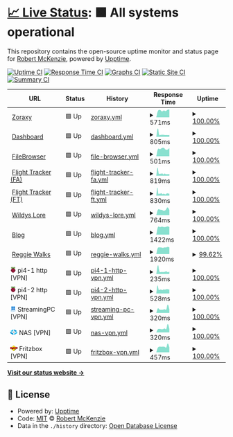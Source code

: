 # [📈 Live Status](https://m1xzg.github.io/uptime): <!--live status--> **🟩 All systems operational**

This repository contains the open-source uptime monitor and status page for [Robert McKenzie](https://www.uk-experience.com), powered by [Upptime](https://github.com/upptime/upptime).

[![Uptime CI](https://github.com/m1xzg/uptime/workflows/Uptime%20CI/badge.svg)](https://github.com/m1xzg/uptime/actions?query=workflow%3A%22Uptime+CI%22)
[![Response Time CI](https://github.com/m1xzg/uptime/workflows/Response%20Time%20CI/badge.svg)](https://github.com/m1xzg/uptime/actions?query=workflow%3A%22Response+Time+CI%22)
[![Graphs CI](https://github.com/m1xzg/uptime/workflows/Graphs%20CI/badge.svg)](https://github.com/m1xzg/uptime/actions?query=workflow%3A%22Graphs+CI%22)
[![Static Site CI](https://github.com/m1xzg/uptime/workflows/Static%20Site%20CI/badge.svg)](https://github.com/m1xzg/uptime/actions?query=workflow%3A%22Static+Site+CI%22)
[![Summary CI](https://github.com/m1xzg/uptime/workflows/Summary%20CI/badge.svg)](https://github.com/m1xzg/uptime/actions?query=workflow%3A%22Summary+CI%22)

<!--start: status pages-->
<!-- This summary is generated by Upptime (https://github.com/upptime/upptime) -->
<!-- Do not edit this manually, your changes will be overwritten -->
<!-- prettier-ignore -->
| URL | Status | History | Response Time | Uptime |
| --- | ------ | ------- | ------------- | ------ |
| <img alt="" src="https://github.com/tobychui/zoraxy/blob/main/src/web/favicon.png" height="13"> [Zoraxy](http://bigbastard.letmeshoot.it:8000) | 🟩 Up | [zoraxy.yml](https://github.com/M1XZG/uptime/commits/HEAD/history/zoraxy.yml) | <details><summary><img alt="Response time graph" src="./graphs/zoraxy/response-time-week.png" height="20"> 571ms</summary><br><a href="https://uptime.rpmdp.com/history/zoraxy"><img alt="Response time 650" src="https://img.shields.io/endpoint?url=https%3A%2F%2Fraw.githubusercontent.com%2FM1XZG%2Fuptime%2FHEAD%2Fapi%2Fzoraxy%2Fresponse-time.json"></a><br><a href="https://uptime.rpmdp.com/history/zoraxy"><img alt="24-hour response time 684" src="https://img.shields.io/endpoint?url=https%3A%2F%2Fraw.githubusercontent.com%2FM1XZG%2Fuptime%2FHEAD%2Fapi%2Fzoraxy%2Fresponse-time-day.json"></a><br><a href="https://uptime.rpmdp.com/history/zoraxy"><img alt="7-day response time 571" src="https://img.shields.io/endpoint?url=https%3A%2F%2Fraw.githubusercontent.com%2FM1XZG%2Fuptime%2FHEAD%2Fapi%2Fzoraxy%2Fresponse-time-week.json"></a><br><a href="https://uptime.rpmdp.com/history/zoraxy"><img alt="30-day response time 538" src="https://img.shields.io/endpoint?url=https%3A%2F%2Fraw.githubusercontent.com%2FM1XZG%2Fuptime%2FHEAD%2Fapi%2Fzoraxy%2Fresponse-time-month.json"></a><br><a href="https://uptime.rpmdp.com/history/zoraxy"><img alt="1-year response time 650" src="https://img.shields.io/endpoint?url=https%3A%2F%2Fraw.githubusercontent.com%2FM1XZG%2Fuptime%2FHEAD%2Fapi%2Fzoraxy%2Fresponse-time-year.json"></a></details> | <details><summary><a href="https://uptime.rpmdp.com/history/zoraxy">100.00%</a></summary><a href="https://uptime.rpmdp.com/history/zoraxy"><img alt="All-time uptime 99.99%" src="https://img.shields.io/endpoint?url=https%3A%2F%2Fraw.githubusercontent.com%2FM1XZG%2Fuptime%2FHEAD%2Fapi%2Fzoraxy%2Fuptime.json"></a><br><a href="https://uptime.rpmdp.com/history/zoraxy"><img alt="24-hour uptime 100.00%" src="https://img.shields.io/endpoint?url=https%3A%2F%2Fraw.githubusercontent.com%2FM1XZG%2Fuptime%2FHEAD%2Fapi%2Fzoraxy%2Fuptime-day.json"></a><br><a href="https://uptime.rpmdp.com/history/zoraxy"><img alt="7-day uptime 100.00%" src="https://img.shields.io/endpoint?url=https%3A%2F%2Fraw.githubusercontent.com%2FM1XZG%2Fuptime%2FHEAD%2Fapi%2Fzoraxy%2Fuptime-week.json"></a><br><a href="https://uptime.rpmdp.com/history/zoraxy"><img alt="30-day uptime 100.00%" src="https://img.shields.io/endpoint?url=https%3A%2F%2Fraw.githubusercontent.com%2FM1XZG%2Fuptime%2FHEAD%2Fapi%2Fzoraxy%2Fuptime-month.json"></a><br><a href="https://uptime.rpmdp.com/history/zoraxy"><img alt="1-year uptime 99.99%" src="https://img.shields.io/endpoint?url=https%3A%2F%2Fraw.githubusercontent.com%2FM1XZG%2Fuptime%2FHEAD%2Fapi%2Fzoraxy%2Fuptime-year.json"></a></details>
| <img alt="" src="http://dash.rpmdp.com/freeboard/dashicon.png" height="13"> [Dashboard](http://dash.rpmdp.com/freeboard/) | 🟩 Up | [dashboard.yml](https://github.com/M1XZG/uptime/commits/HEAD/history/dashboard.yml) | <details><summary><img alt="Response time graph" src="./graphs/dashboard/response-time-week.png" height="20"> 805ms</summary><br><a href="https://uptime.rpmdp.com/history/dashboard"><img alt="Response time 664" src="https://img.shields.io/endpoint?url=https%3A%2F%2Fraw.githubusercontent.com%2FM1XZG%2Fuptime%2FHEAD%2Fapi%2Fdashboard%2Fresponse-time.json"></a><br><a href="https://uptime.rpmdp.com/history/dashboard"><img alt="24-hour response time 804" src="https://img.shields.io/endpoint?url=https%3A%2F%2Fraw.githubusercontent.com%2FM1XZG%2Fuptime%2FHEAD%2Fapi%2Fdashboard%2Fresponse-time-day.json"></a><br><a href="https://uptime.rpmdp.com/history/dashboard"><img alt="7-day response time 805" src="https://img.shields.io/endpoint?url=https%3A%2F%2Fraw.githubusercontent.com%2FM1XZG%2Fuptime%2FHEAD%2Fapi%2Fdashboard%2Fresponse-time-week.json"></a><br><a href="https://uptime.rpmdp.com/history/dashboard"><img alt="30-day response time 867" src="https://img.shields.io/endpoint?url=https%3A%2F%2Fraw.githubusercontent.com%2FM1XZG%2Fuptime%2FHEAD%2Fapi%2Fdashboard%2Fresponse-time-month.json"></a><br><a href="https://uptime.rpmdp.com/history/dashboard"><img alt="1-year response time 664" src="https://img.shields.io/endpoint?url=https%3A%2F%2Fraw.githubusercontent.com%2FM1XZG%2Fuptime%2FHEAD%2Fapi%2Fdashboard%2Fresponse-time-year.json"></a></details> | <details><summary><a href="https://uptime.rpmdp.com/history/dashboard">100.00%</a></summary><a href="https://uptime.rpmdp.com/history/dashboard"><img alt="All-time uptime 97.86%" src="https://img.shields.io/endpoint?url=https%3A%2F%2Fraw.githubusercontent.com%2FM1XZG%2Fuptime%2FHEAD%2Fapi%2Fdashboard%2Fuptime.json"></a><br><a href="https://uptime.rpmdp.com/history/dashboard"><img alt="24-hour uptime 100.00%" src="https://img.shields.io/endpoint?url=https%3A%2F%2Fraw.githubusercontent.com%2FM1XZG%2Fuptime%2FHEAD%2Fapi%2Fdashboard%2Fuptime-day.json"></a><br><a href="https://uptime.rpmdp.com/history/dashboard"><img alt="7-day uptime 100.00%" src="https://img.shields.io/endpoint?url=https%3A%2F%2Fraw.githubusercontent.com%2FM1XZG%2Fuptime%2FHEAD%2Fapi%2Fdashboard%2Fuptime-week.json"></a><br><a href="https://uptime.rpmdp.com/history/dashboard"><img alt="30-day uptime 98.50%" src="https://img.shields.io/endpoint?url=https%3A%2F%2Fraw.githubusercontent.com%2FM1XZG%2Fuptime%2FHEAD%2Fapi%2Fdashboard%2Fuptime-month.json"></a><br><a href="https://uptime.rpmdp.com/history/dashboard"><img alt="1-year uptime 97.86%" src="https://img.shields.io/endpoint?url=https%3A%2F%2Fraw.githubusercontent.com%2FM1XZG%2Fuptime%2FHEAD%2Fapi%2Fdashboard%2Fuptime-year.json"></a></details>
| <img alt="" src="https://icons.duckduckgo.com/ip3/fb.letmeshoot.it.ico" height="13"> [FileBrowser](https://fb.letmeshoot.it/login) | 🟩 Up | [file-browser.yml](https://github.com/M1XZG/uptime/commits/HEAD/history/file-browser.yml) | <details><summary><img alt="Response time graph" src="./graphs/file-browser/response-time-week.png" height="20"> 501ms</summary><br><a href="https://uptime.rpmdp.com/history/file-browser"><img alt="Response time 486" src="https://img.shields.io/endpoint?url=https%3A%2F%2Fraw.githubusercontent.com%2FM1XZG%2Fuptime%2FHEAD%2Fapi%2Ffile-browser%2Fresponse-time.json"></a><br><a href="https://uptime.rpmdp.com/history/file-browser"><img alt="24-hour response time 421" src="https://img.shields.io/endpoint?url=https%3A%2F%2Fraw.githubusercontent.com%2FM1XZG%2Fuptime%2FHEAD%2Fapi%2Ffile-browser%2Fresponse-time-day.json"></a><br><a href="https://uptime.rpmdp.com/history/file-browser"><img alt="7-day response time 501" src="https://img.shields.io/endpoint?url=https%3A%2F%2Fraw.githubusercontent.com%2FM1XZG%2Fuptime%2FHEAD%2Fapi%2Ffile-browser%2Fresponse-time-week.json"></a><br><a href="https://uptime.rpmdp.com/history/file-browser"><img alt="30-day response time 486" src="https://img.shields.io/endpoint?url=https%3A%2F%2Fraw.githubusercontent.com%2FM1XZG%2Fuptime%2FHEAD%2Fapi%2Ffile-browser%2Fresponse-time-month.json"></a><br><a href="https://uptime.rpmdp.com/history/file-browser"><img alt="1-year response time 486" src="https://img.shields.io/endpoint?url=https%3A%2F%2Fraw.githubusercontent.com%2FM1XZG%2Fuptime%2FHEAD%2Fapi%2Ffile-browser%2Fresponse-time-year.json"></a></details> | <details><summary><a href="https://uptime.rpmdp.com/history/file-browser">100.00%</a></summary><a href="https://uptime.rpmdp.com/history/file-browser"><img alt="All-time uptime 100.00%" src="https://img.shields.io/endpoint?url=https%3A%2F%2Fraw.githubusercontent.com%2FM1XZG%2Fuptime%2FHEAD%2Fapi%2Ffile-browser%2Fuptime.json"></a><br><a href="https://uptime.rpmdp.com/history/file-browser"><img alt="24-hour uptime 100.00%" src="https://img.shields.io/endpoint?url=https%3A%2F%2Fraw.githubusercontent.com%2FM1XZG%2Fuptime%2FHEAD%2Fapi%2Ffile-browser%2Fuptime-day.json"></a><br><a href="https://uptime.rpmdp.com/history/file-browser"><img alt="7-day uptime 100.00%" src="https://img.shields.io/endpoint?url=https%3A%2F%2Fraw.githubusercontent.com%2FM1XZG%2Fuptime%2FHEAD%2Fapi%2Ffile-browser%2Fuptime-week.json"></a><br><a href="https://uptime.rpmdp.com/history/file-browser"><img alt="30-day uptime 100.00%" src="https://img.shields.io/endpoint?url=https%3A%2F%2Fraw.githubusercontent.com%2FM1XZG%2Fuptime%2FHEAD%2Fapi%2Ffile-browser%2Fuptime-month.json"></a><br><a href="https://uptime.rpmdp.com/history/file-browser"><img alt="1-year uptime 100.00%" src="https://img.shields.io/endpoint?url=https%3A%2F%2Fraw.githubusercontent.com%2FM1XZG%2Fuptime%2FHEAD%2Fapi%2Ffile-browser%2Fuptime-year.json"></a></details>
| <img alt="" src="https://icons.duckduckgo.com/ip3/fa.letmeshoot.it.ico" height="13"> [Flight Tracker (FA)](https://fa.letmeshoot.it) | 🟩 Up | [flight-tracker-fa.yml](https://github.com/M1XZG/uptime/commits/HEAD/history/flight-tracker-fa.yml) | <details><summary><img alt="Response time graph" src="./graphs/flight-tracker-fa/response-time-week.png" height="20"> 819ms</summary><br><a href="https://uptime.rpmdp.com/history/flight-tracker-fa"><img alt="Response time 1904" src="https://img.shields.io/endpoint?url=https%3A%2F%2Fraw.githubusercontent.com%2FM1XZG%2Fuptime%2FHEAD%2Fapi%2Fflight-tracker-fa%2Fresponse-time.json"></a><br><a href="https://uptime.rpmdp.com/history/flight-tracker-fa"><img alt="24-hour response time 1168" src="https://img.shields.io/endpoint?url=https%3A%2F%2Fraw.githubusercontent.com%2FM1XZG%2Fuptime%2FHEAD%2Fapi%2Fflight-tracker-fa%2Fresponse-time-day.json"></a><br><a href="https://uptime.rpmdp.com/history/flight-tracker-fa"><img alt="7-day response time 819" src="https://img.shields.io/endpoint?url=https%3A%2F%2Fraw.githubusercontent.com%2FM1XZG%2Fuptime%2FHEAD%2Fapi%2Fflight-tracker-fa%2Fresponse-time-week.json"></a><br><a href="https://uptime.rpmdp.com/history/flight-tracker-fa"><img alt="30-day response time 841" src="https://img.shields.io/endpoint?url=https%3A%2F%2Fraw.githubusercontent.com%2FM1XZG%2Fuptime%2FHEAD%2Fapi%2Fflight-tracker-fa%2Fresponse-time-month.json"></a><br><a href="https://uptime.rpmdp.com/history/flight-tracker-fa"><img alt="1-year response time 1776" src="https://img.shields.io/endpoint?url=https%3A%2F%2Fraw.githubusercontent.com%2FM1XZG%2Fuptime%2FHEAD%2Fapi%2Fflight-tracker-fa%2Fresponse-time-year.json"></a></details> | <details><summary><a href="https://uptime.rpmdp.com/history/flight-tracker-fa">100.00%</a></summary><a href="https://uptime.rpmdp.com/history/flight-tracker-fa"><img alt="All-time uptime 99.42%" src="https://img.shields.io/endpoint?url=https%3A%2F%2Fraw.githubusercontent.com%2FM1XZG%2Fuptime%2FHEAD%2Fapi%2Fflight-tracker-fa%2Fuptime.json"></a><br><a href="https://uptime.rpmdp.com/history/flight-tracker-fa"><img alt="24-hour uptime 100.00%" src="https://img.shields.io/endpoint?url=https%3A%2F%2Fraw.githubusercontent.com%2FM1XZG%2Fuptime%2FHEAD%2Fapi%2Fflight-tracker-fa%2Fuptime-day.json"></a><br><a href="https://uptime.rpmdp.com/history/flight-tracker-fa"><img alt="7-day uptime 100.00%" src="https://img.shields.io/endpoint?url=https%3A%2F%2Fraw.githubusercontent.com%2FM1XZG%2Fuptime%2FHEAD%2Fapi%2Fflight-tracker-fa%2Fuptime-week.json"></a><br><a href="https://uptime.rpmdp.com/history/flight-tracker-fa"><img alt="30-day uptime 98.45%" src="https://img.shields.io/endpoint?url=https%3A%2F%2Fraw.githubusercontent.com%2FM1XZG%2Fuptime%2FHEAD%2Fapi%2Fflight-tracker-fa%2Fuptime-month.json"></a><br><a href="https://uptime.rpmdp.com/history/flight-tracker-fa"><img alt="1-year uptime 99.44%" src="https://img.shields.io/endpoint?url=https%3A%2F%2Fraw.githubusercontent.com%2FM1XZG%2Fuptime%2FHEAD%2Fapi%2Fflight-tracker-fa%2Fuptime-year.json"></a></details>
| <img alt="" src="https://icons.duckduckgo.com/ip3/ft.letmeshoot.it.ico" height="13"> [Flight Tracker (FT)](https://ft.letmeshoot.it) | 🟩 Up | [flight-tracker-ft.yml](https://github.com/M1XZG/uptime/commits/HEAD/history/flight-tracker-ft.yml) | <details><summary><img alt="Response time graph" src="./graphs/flight-tracker-ft/response-time-week.png" height="20"> 830ms</summary><br><a href="https://uptime.rpmdp.com/history/flight-tracker-ft"><img alt="Response time 1004" src="https://img.shields.io/endpoint?url=https%3A%2F%2Fraw.githubusercontent.com%2FM1XZG%2Fuptime%2FHEAD%2Fapi%2Fflight-tracker-ft%2Fresponse-time.json"></a><br><a href="https://uptime.rpmdp.com/history/flight-tracker-ft"><img alt="24-hour response time 796" src="https://img.shields.io/endpoint?url=https%3A%2F%2Fraw.githubusercontent.com%2FM1XZG%2Fuptime%2FHEAD%2Fapi%2Fflight-tracker-ft%2Fresponse-time-day.json"></a><br><a href="https://uptime.rpmdp.com/history/flight-tracker-ft"><img alt="7-day response time 830" src="https://img.shields.io/endpoint?url=https%3A%2F%2Fraw.githubusercontent.com%2FM1XZG%2Fuptime%2FHEAD%2Fapi%2Fflight-tracker-ft%2Fresponse-time-week.json"></a><br><a href="https://uptime.rpmdp.com/history/flight-tracker-ft"><img alt="30-day response time 831" src="https://img.shields.io/endpoint?url=https%3A%2F%2Fraw.githubusercontent.com%2FM1XZG%2Fuptime%2FHEAD%2Fapi%2Fflight-tracker-ft%2Fresponse-time-month.json"></a><br><a href="https://uptime.rpmdp.com/history/flight-tracker-ft"><img alt="1-year response time 1002" src="https://img.shields.io/endpoint?url=https%3A%2F%2Fraw.githubusercontent.com%2FM1XZG%2Fuptime%2FHEAD%2Fapi%2Fflight-tracker-ft%2Fresponse-time-year.json"></a></details> | <details><summary><a href="https://uptime.rpmdp.com/history/flight-tracker-ft">100.00%</a></summary><a href="https://uptime.rpmdp.com/history/flight-tracker-ft"><img alt="All-time uptime 99.42%" src="https://img.shields.io/endpoint?url=https%3A%2F%2Fraw.githubusercontent.com%2FM1XZG%2Fuptime%2FHEAD%2Fapi%2Fflight-tracker-ft%2Fuptime.json"></a><br><a href="https://uptime.rpmdp.com/history/flight-tracker-ft"><img alt="24-hour uptime 100.00%" src="https://img.shields.io/endpoint?url=https%3A%2F%2Fraw.githubusercontent.com%2FM1XZG%2Fuptime%2FHEAD%2Fapi%2Fflight-tracker-ft%2Fuptime-day.json"></a><br><a href="https://uptime.rpmdp.com/history/flight-tracker-ft"><img alt="7-day uptime 100.00%" src="https://img.shields.io/endpoint?url=https%3A%2F%2Fraw.githubusercontent.com%2FM1XZG%2Fuptime%2FHEAD%2Fapi%2Fflight-tracker-ft%2Fuptime-week.json"></a><br><a href="https://uptime.rpmdp.com/history/flight-tracker-ft"><img alt="30-day uptime 98.45%" src="https://img.shields.io/endpoint?url=https%3A%2F%2Fraw.githubusercontent.com%2FM1XZG%2Fuptime%2FHEAD%2Fapi%2Fflight-tracker-ft%2Fuptime-month.json"></a><br><a href="https://uptime.rpmdp.com/history/flight-tracker-ft"><img alt="1-year uptime 99.43%" src="https://img.shields.io/endpoint?url=https%3A%2F%2Fraw.githubusercontent.com%2FM1XZG%2Fuptime%2FHEAD%2Fapi%2Fflight-tracker-ft%2Fuptime-year.json"></a></details>
| <img alt="" src="https://icons.duckduckgo.com/ip3/lore.wildwanderer-vr.com.ico" height="13"> [Wildys Lore](https://lore.wildwanderer-vr.com) | 🟩 Up | [wildys-lore.yml](https://github.com/M1XZG/uptime/commits/HEAD/history/wildys-lore.yml) | <details><summary><img alt="Response time graph" src="./graphs/wildys-lore/response-time-week.png" height="20"> 764ms</summary><br><a href="https://uptime.rpmdp.com/history/wildys-lore"><img alt="Response time 812" src="https://img.shields.io/endpoint?url=https%3A%2F%2Fraw.githubusercontent.com%2FM1XZG%2Fuptime%2FHEAD%2Fapi%2Fwildys-lore%2Fresponse-time.json"></a><br><a href="https://uptime.rpmdp.com/history/wildys-lore"><img alt="24-hour response time 886" src="https://img.shields.io/endpoint?url=https%3A%2F%2Fraw.githubusercontent.com%2FM1XZG%2Fuptime%2FHEAD%2Fapi%2Fwildys-lore%2Fresponse-time-day.json"></a><br><a href="https://uptime.rpmdp.com/history/wildys-lore"><img alt="7-day response time 764" src="https://img.shields.io/endpoint?url=https%3A%2F%2Fraw.githubusercontent.com%2FM1XZG%2Fuptime%2FHEAD%2Fapi%2Fwildys-lore%2Fresponse-time-week.json"></a><br><a href="https://uptime.rpmdp.com/history/wildys-lore"><img alt="30-day response time 803" src="https://img.shields.io/endpoint?url=https%3A%2F%2Fraw.githubusercontent.com%2FM1XZG%2Fuptime%2FHEAD%2Fapi%2Fwildys-lore%2Fresponse-time-month.json"></a><br><a href="https://uptime.rpmdp.com/history/wildys-lore"><img alt="1-year response time 812" src="https://img.shields.io/endpoint?url=https%3A%2F%2Fraw.githubusercontent.com%2FM1XZG%2Fuptime%2FHEAD%2Fapi%2Fwildys-lore%2Fresponse-time-year.json"></a></details> | <details><summary><a href="https://uptime.rpmdp.com/history/wildys-lore">100.00%</a></summary><a href="https://uptime.rpmdp.com/history/wildys-lore"><img alt="All-time uptime 99.91%" src="https://img.shields.io/endpoint?url=https%3A%2F%2Fraw.githubusercontent.com%2FM1XZG%2Fuptime%2FHEAD%2Fapi%2Fwildys-lore%2Fuptime.json"></a><br><a href="https://uptime.rpmdp.com/history/wildys-lore"><img alt="24-hour uptime 100.00%" src="https://img.shields.io/endpoint?url=https%3A%2F%2Fraw.githubusercontent.com%2FM1XZG%2Fuptime%2FHEAD%2Fapi%2Fwildys-lore%2Fuptime-day.json"></a><br><a href="https://uptime.rpmdp.com/history/wildys-lore"><img alt="7-day uptime 100.00%" src="https://img.shields.io/endpoint?url=https%3A%2F%2Fraw.githubusercontent.com%2FM1XZG%2Fuptime%2FHEAD%2Fapi%2Fwildys-lore%2Fuptime-week.json"></a><br><a href="https://uptime.rpmdp.com/history/wildys-lore"><img alt="30-day uptime 100.00%" src="https://img.shields.io/endpoint?url=https%3A%2F%2Fraw.githubusercontent.com%2FM1XZG%2Fuptime%2FHEAD%2Fapi%2Fwildys-lore%2Fuptime-month.json"></a><br><a href="https://uptime.rpmdp.com/history/wildys-lore"><img alt="1-year uptime 99.91%" src="https://img.shields.io/endpoint?url=https%3A%2F%2Fraw.githubusercontent.com%2FM1XZG%2Fuptime%2FHEAD%2Fapi%2Fwildys-lore%2Fuptime-year.json"></a></details>
| <img alt="" src="https://icons.duckduckgo.com/ip3/www.uk-experience.com.ico" height="13"> [Blog](https://www.uk-experience.com) | 🟩 Up | [blog.yml](https://github.com/M1XZG/uptime/commits/HEAD/history/blog.yml) | <details><summary><img alt="Response time graph" src="./graphs/blog/response-time-week.png" height="20"> 1422ms</summary><br><a href="https://uptime.rpmdp.com/history/blog"><img alt="Response time 1817" src="https://img.shields.io/endpoint?url=https%3A%2F%2Fraw.githubusercontent.com%2FM1XZG%2Fuptime%2FHEAD%2Fapi%2Fblog%2Fresponse-time.json"></a><br><a href="https://uptime.rpmdp.com/history/blog"><img alt="24-hour response time 1489" src="https://img.shields.io/endpoint?url=https%3A%2F%2Fraw.githubusercontent.com%2FM1XZG%2Fuptime%2FHEAD%2Fapi%2Fblog%2Fresponse-time-day.json"></a><br><a href="https://uptime.rpmdp.com/history/blog"><img alt="7-day response time 1422" src="https://img.shields.io/endpoint?url=https%3A%2F%2Fraw.githubusercontent.com%2FM1XZG%2Fuptime%2FHEAD%2Fapi%2Fblog%2Fresponse-time-week.json"></a><br><a href="https://uptime.rpmdp.com/history/blog"><img alt="30-day response time 1425" src="https://img.shields.io/endpoint?url=https%3A%2F%2Fraw.githubusercontent.com%2FM1XZG%2Fuptime%2FHEAD%2Fapi%2Fblog%2Fresponse-time-month.json"></a><br><a href="https://uptime.rpmdp.com/history/blog"><img alt="1-year response time 1817" src="https://img.shields.io/endpoint?url=https%3A%2F%2Fraw.githubusercontent.com%2FM1XZG%2Fuptime%2FHEAD%2Fapi%2Fblog%2Fresponse-time-year.json"></a></details> | <details><summary><a href="https://uptime.rpmdp.com/history/blog">100.00%</a></summary><a href="https://uptime.rpmdp.com/history/blog"><img alt="All-time uptime 99.93%" src="https://img.shields.io/endpoint?url=https%3A%2F%2Fraw.githubusercontent.com%2FM1XZG%2Fuptime%2FHEAD%2Fapi%2Fblog%2Fuptime.json"></a><br><a href="https://uptime.rpmdp.com/history/blog"><img alt="24-hour uptime 100.00%" src="https://img.shields.io/endpoint?url=https%3A%2F%2Fraw.githubusercontent.com%2FM1XZG%2Fuptime%2FHEAD%2Fapi%2Fblog%2Fuptime-day.json"></a><br><a href="https://uptime.rpmdp.com/history/blog"><img alt="7-day uptime 100.00%" src="https://img.shields.io/endpoint?url=https%3A%2F%2Fraw.githubusercontent.com%2FM1XZG%2Fuptime%2FHEAD%2Fapi%2Fblog%2Fuptime-week.json"></a><br><a href="https://uptime.rpmdp.com/history/blog"><img alt="30-day uptime 99.91%" src="https://img.shields.io/endpoint?url=https%3A%2F%2Fraw.githubusercontent.com%2FM1XZG%2Fuptime%2FHEAD%2Fapi%2Fblog%2Fuptime-month.json"></a><br><a href="https://uptime.rpmdp.com/history/blog"><img alt="1-year uptime 99.94%" src="https://img.shields.io/endpoint?url=https%3A%2F%2Fraw.githubusercontent.com%2FM1XZG%2Fuptime%2FHEAD%2Fapi%2Fblog%2Fuptime-year.json"></a></details>
| <img alt="" src="https://icons.duckduckgo.com/ip3/www.reggiewalkswitney.co.uk.ico" height="13"> [Reggie Walks](https://www.reggiewalkswitney.co.uk) | 🟩 Up | [reggie-walks.yml](https://github.com/M1XZG/uptime/commits/HEAD/history/reggie-walks.yml) | <details><summary><img alt="Response time graph" src="./graphs/reggie-walks/response-time-week.png" height="20"> 1920ms</summary><br><a href="https://uptime.rpmdp.com/history/reggie-walks"><img alt="Response time 2209" src="https://img.shields.io/endpoint?url=https%3A%2F%2Fraw.githubusercontent.com%2FM1XZG%2Fuptime%2FHEAD%2Fapi%2Freggie-walks%2Fresponse-time.json"></a><br><a href="https://uptime.rpmdp.com/history/reggie-walks"><img alt="24-hour response time 2050" src="https://img.shields.io/endpoint?url=https%3A%2F%2Fraw.githubusercontent.com%2FM1XZG%2Fuptime%2FHEAD%2Fapi%2Freggie-walks%2Fresponse-time-day.json"></a><br><a href="https://uptime.rpmdp.com/history/reggie-walks"><img alt="7-day response time 1920" src="https://img.shields.io/endpoint?url=https%3A%2F%2Fraw.githubusercontent.com%2FM1XZG%2Fuptime%2FHEAD%2Fapi%2Freggie-walks%2Fresponse-time-week.json"></a><br><a href="https://uptime.rpmdp.com/history/reggie-walks"><img alt="30-day response time 1969" src="https://img.shields.io/endpoint?url=https%3A%2F%2Fraw.githubusercontent.com%2FM1XZG%2Fuptime%2FHEAD%2Fapi%2Freggie-walks%2Fresponse-time-month.json"></a><br><a href="https://uptime.rpmdp.com/history/reggie-walks"><img alt="1-year response time 2241" src="https://img.shields.io/endpoint?url=https%3A%2F%2Fraw.githubusercontent.com%2FM1XZG%2Fuptime%2FHEAD%2Fapi%2Freggie-walks%2Fresponse-time-year.json"></a></details> | <details><summary><a href="https://uptime.rpmdp.com/history/reggie-walks">99.62%</a></summary><a href="https://uptime.rpmdp.com/history/reggie-walks"><img alt="All-time uptime 99.94%" src="https://img.shields.io/endpoint?url=https%3A%2F%2Fraw.githubusercontent.com%2FM1XZG%2Fuptime%2FHEAD%2Fapi%2Freggie-walks%2Fuptime.json"></a><br><a href="https://uptime.rpmdp.com/history/reggie-walks"><img alt="24-hour uptime 100.00%" src="https://img.shields.io/endpoint?url=https%3A%2F%2Fraw.githubusercontent.com%2FM1XZG%2Fuptime%2FHEAD%2Fapi%2Freggie-walks%2Fuptime-day.json"></a><br><a href="https://uptime.rpmdp.com/history/reggie-walks"><img alt="7-day uptime 99.62%" src="https://img.shields.io/endpoint?url=https%3A%2F%2Fraw.githubusercontent.com%2FM1XZG%2Fuptime%2FHEAD%2Fapi%2Freggie-walks%2Fuptime-week.json"></a><br><a href="https://uptime.rpmdp.com/history/reggie-walks"><img alt="30-day uptime 99.82%" src="https://img.shields.io/endpoint?url=https%3A%2F%2Fraw.githubusercontent.com%2FM1XZG%2Fuptime%2FHEAD%2Fapi%2Freggie-walks%2Fuptime-month.json"></a><br><a href="https://uptime.rpmdp.com/history/reggie-walks"><img alt="1-year uptime 99.95%" src="https://img.shields.io/endpoint?url=https%3A%2F%2Fraw.githubusercontent.com%2FM1XZG%2Fuptime%2FHEAD%2Fapi%2Freggie-walks%2Fuptime-year.json"></a></details>
| <img alt="" src="https://raw.githubusercontent.com/iiiypuk/rpi-icon/refs/heads/master/32.png" height="13"> pi4-1 http [VPN] | 🟩 Up | [pi4-1-http-vpn.yml](https://github.com/M1XZG/uptime/commits/HEAD/history/pi4-1-http-vpn.yml) | <details><summary><img alt="Response time graph" src="./graphs/pi4-1-http-vpn/response-time-week.png" height="20"> 235ms</summary><br><a href="https://uptime.rpmdp.com/history/pi4-1-http-vpn"><img alt="Response time 274" src="https://img.shields.io/endpoint?url=https%3A%2F%2Fraw.githubusercontent.com%2FM1XZG%2Fuptime%2FHEAD%2Fapi%2Fpi4-1-http-vpn%2Fresponse-time.json"></a><br><a href="https://uptime.rpmdp.com/history/pi4-1-http-vpn"><img alt="24-hour response time 238" src="https://img.shields.io/endpoint?url=https%3A%2F%2Fraw.githubusercontent.com%2FM1XZG%2Fuptime%2FHEAD%2Fapi%2Fpi4-1-http-vpn%2Fresponse-time-day.json"></a><br><a href="https://uptime.rpmdp.com/history/pi4-1-http-vpn"><img alt="7-day response time 235" src="https://img.shields.io/endpoint?url=https%3A%2F%2Fraw.githubusercontent.com%2FM1XZG%2Fuptime%2FHEAD%2Fapi%2Fpi4-1-http-vpn%2Fresponse-time-week.json"></a><br><a href="https://uptime.rpmdp.com/history/pi4-1-http-vpn"><img alt="30-day response time 274" src="https://img.shields.io/endpoint?url=https%3A%2F%2Fraw.githubusercontent.com%2FM1XZG%2Fuptime%2FHEAD%2Fapi%2Fpi4-1-http-vpn%2Fresponse-time-month.json"></a><br><a href="https://uptime.rpmdp.com/history/pi4-1-http-vpn"><img alt="1-year response time 274" src="https://img.shields.io/endpoint?url=https%3A%2F%2Fraw.githubusercontent.com%2FM1XZG%2Fuptime%2FHEAD%2Fapi%2Fpi4-1-http-vpn%2Fresponse-time-year.json"></a></details> | <details><summary><a href="https://uptime.rpmdp.com/history/pi4-1-http-vpn">100.00%</a></summary><a href="https://uptime.rpmdp.com/history/pi4-1-http-vpn"><img alt="All-time uptime 98.82%" src="https://img.shields.io/endpoint?url=https%3A%2F%2Fraw.githubusercontent.com%2FM1XZG%2Fuptime%2FHEAD%2Fapi%2Fpi4-1-http-vpn%2Fuptime.json"></a><br><a href="https://uptime.rpmdp.com/history/pi4-1-http-vpn"><img alt="24-hour uptime 100.00%" src="https://img.shields.io/endpoint?url=https%3A%2F%2Fraw.githubusercontent.com%2FM1XZG%2Fuptime%2FHEAD%2Fapi%2Fpi4-1-http-vpn%2Fuptime-day.json"></a><br><a href="https://uptime.rpmdp.com/history/pi4-1-http-vpn"><img alt="7-day uptime 100.00%" src="https://img.shields.io/endpoint?url=https%3A%2F%2Fraw.githubusercontent.com%2FM1XZG%2Fuptime%2FHEAD%2Fapi%2Fpi4-1-http-vpn%2Fuptime-week.json"></a><br><a href="https://uptime.rpmdp.com/history/pi4-1-http-vpn"><img alt="30-day uptime 98.82%" src="https://img.shields.io/endpoint?url=https%3A%2F%2Fraw.githubusercontent.com%2FM1XZG%2Fuptime%2FHEAD%2Fapi%2Fpi4-1-http-vpn%2Fuptime-month.json"></a><br><a href="https://uptime.rpmdp.com/history/pi4-1-http-vpn"><img alt="1-year uptime 98.82%" src="https://img.shields.io/endpoint?url=https%3A%2F%2Fraw.githubusercontent.com%2FM1XZG%2Fuptime%2FHEAD%2Fapi%2Fpi4-1-http-vpn%2Fuptime-year.json"></a></details>
| <img alt="" src="https://raw.githubusercontent.com/iiiypuk/rpi-icon/refs/heads/master/32.png" height="13"> pi4-2 http [VPN] | 🟩 Up | [pi4-2-http-vpn.yml](https://github.com/M1XZG/uptime/commits/HEAD/history/pi4-2-http-vpn.yml) | <details><summary><img alt="Response time graph" src="./graphs/pi4-2-http-vpn/response-time-week.png" height="20"> 528ms</summary><br><a href="https://uptime.rpmdp.com/history/pi4-2-http-vpn"><img alt="Response time 513" src="https://img.shields.io/endpoint?url=https%3A%2F%2Fraw.githubusercontent.com%2FM1XZG%2Fuptime%2FHEAD%2Fapi%2Fpi4-2-http-vpn%2Fresponse-time.json"></a><br><a href="https://uptime.rpmdp.com/history/pi4-2-http-vpn"><img alt="24-hour response time 535" src="https://img.shields.io/endpoint?url=https%3A%2F%2Fraw.githubusercontent.com%2FM1XZG%2Fuptime%2FHEAD%2Fapi%2Fpi4-2-http-vpn%2Fresponse-time-day.json"></a><br><a href="https://uptime.rpmdp.com/history/pi4-2-http-vpn"><img alt="7-day response time 528" src="https://img.shields.io/endpoint?url=https%3A%2F%2Fraw.githubusercontent.com%2FM1XZG%2Fuptime%2FHEAD%2Fapi%2Fpi4-2-http-vpn%2Fresponse-time-week.json"></a><br><a href="https://uptime.rpmdp.com/history/pi4-2-http-vpn"><img alt="30-day response time 513" src="https://img.shields.io/endpoint?url=https%3A%2F%2Fraw.githubusercontent.com%2FM1XZG%2Fuptime%2FHEAD%2Fapi%2Fpi4-2-http-vpn%2Fresponse-time-month.json"></a><br><a href="https://uptime.rpmdp.com/history/pi4-2-http-vpn"><img alt="1-year response time 513" src="https://img.shields.io/endpoint?url=https%3A%2F%2Fraw.githubusercontent.com%2FM1XZG%2Fuptime%2FHEAD%2Fapi%2Fpi4-2-http-vpn%2Fresponse-time-year.json"></a></details> | <details><summary><a href="https://uptime.rpmdp.com/history/pi4-2-http-vpn">100.00%</a></summary><a href="https://uptime.rpmdp.com/history/pi4-2-http-vpn"><img alt="All-time uptime 98.91%" src="https://img.shields.io/endpoint?url=https%3A%2F%2Fraw.githubusercontent.com%2FM1XZG%2Fuptime%2FHEAD%2Fapi%2Fpi4-2-http-vpn%2Fuptime.json"></a><br><a href="https://uptime.rpmdp.com/history/pi4-2-http-vpn"><img alt="24-hour uptime 100.00%" src="https://img.shields.io/endpoint?url=https%3A%2F%2Fraw.githubusercontent.com%2FM1XZG%2Fuptime%2FHEAD%2Fapi%2Fpi4-2-http-vpn%2Fuptime-day.json"></a><br><a href="https://uptime.rpmdp.com/history/pi4-2-http-vpn"><img alt="7-day uptime 100.00%" src="https://img.shields.io/endpoint?url=https%3A%2F%2Fraw.githubusercontent.com%2FM1XZG%2Fuptime%2FHEAD%2Fapi%2Fpi4-2-http-vpn%2Fuptime-week.json"></a><br><a href="https://uptime.rpmdp.com/history/pi4-2-http-vpn"><img alt="30-day uptime 98.91%" src="https://img.shields.io/endpoint?url=https%3A%2F%2Fraw.githubusercontent.com%2FM1XZG%2Fuptime%2FHEAD%2Fapi%2Fpi4-2-http-vpn%2Fuptime-month.json"></a><br><a href="https://uptime.rpmdp.com/history/pi4-2-http-vpn"><img alt="1-year uptime 98.91%" src="https://img.shields.io/endpoint?url=https%3A%2F%2Fraw.githubusercontent.com%2FM1XZG%2Fuptime%2FHEAD%2Fapi%2Fpi4-2-http-vpn%2Fuptime-year.json"></a></details>
| <img alt="" src="https://github.com/M1XZG/uptime/blob/e7395f2d4ab9e8fc2ae49ab9be25c7d7335d5224/assets/Windows-11-Icon.png" height="13"> StreamingPC [VPN] | 🟩 Up | [streaming-pc-vpn.yml](https://github.com/M1XZG/uptime/commits/HEAD/history/streaming-pc-vpn.yml) | <details><summary><img alt="Response time graph" src="./graphs/streaming-pc-vpn/response-time-week.png" height="20"> 320ms</summary><br><a href="https://uptime.rpmdp.com/history/streaming-pc-vpn"><img alt="Response time 290" src="https://img.shields.io/endpoint?url=https%3A%2F%2Fraw.githubusercontent.com%2FM1XZG%2Fuptime%2FHEAD%2Fapi%2Fstreaming-pc-vpn%2Fresponse-time.json"></a><br><a href="https://uptime.rpmdp.com/history/streaming-pc-vpn"><img alt="24-hour response time 264" src="https://img.shields.io/endpoint?url=https%3A%2F%2Fraw.githubusercontent.com%2FM1XZG%2Fuptime%2FHEAD%2Fapi%2Fstreaming-pc-vpn%2Fresponse-time-day.json"></a><br><a href="https://uptime.rpmdp.com/history/streaming-pc-vpn"><img alt="7-day response time 320" src="https://img.shields.io/endpoint?url=https%3A%2F%2Fraw.githubusercontent.com%2FM1XZG%2Fuptime%2FHEAD%2Fapi%2Fstreaming-pc-vpn%2Fresponse-time-week.json"></a><br><a href="https://uptime.rpmdp.com/history/streaming-pc-vpn"><img alt="30-day response time 290" src="https://img.shields.io/endpoint?url=https%3A%2F%2Fraw.githubusercontent.com%2FM1XZG%2Fuptime%2FHEAD%2Fapi%2Fstreaming-pc-vpn%2Fresponse-time-month.json"></a><br><a href="https://uptime.rpmdp.com/history/streaming-pc-vpn"><img alt="1-year response time 290" src="https://img.shields.io/endpoint?url=https%3A%2F%2Fraw.githubusercontent.com%2FM1XZG%2Fuptime%2FHEAD%2Fapi%2Fstreaming-pc-vpn%2Fresponse-time-year.json"></a></details> | <details><summary><a href="https://uptime.rpmdp.com/history/streaming-pc-vpn">100.00%</a></summary><a href="https://uptime.rpmdp.com/history/streaming-pc-vpn"><img alt="All-time uptime 98.84%" src="https://img.shields.io/endpoint?url=https%3A%2F%2Fraw.githubusercontent.com%2FM1XZG%2Fuptime%2FHEAD%2Fapi%2Fstreaming-pc-vpn%2Fuptime.json"></a><br><a href="https://uptime.rpmdp.com/history/streaming-pc-vpn"><img alt="24-hour uptime 100.00%" src="https://img.shields.io/endpoint?url=https%3A%2F%2Fraw.githubusercontent.com%2FM1XZG%2Fuptime%2FHEAD%2Fapi%2Fstreaming-pc-vpn%2Fuptime-day.json"></a><br><a href="https://uptime.rpmdp.com/history/streaming-pc-vpn"><img alt="7-day uptime 100.00%" src="https://img.shields.io/endpoint?url=https%3A%2F%2Fraw.githubusercontent.com%2FM1XZG%2Fuptime%2FHEAD%2Fapi%2Fstreaming-pc-vpn%2Fuptime-week.json"></a><br><a href="https://uptime.rpmdp.com/history/streaming-pc-vpn"><img alt="30-day uptime 98.84%" src="https://img.shields.io/endpoint?url=https%3A%2F%2Fraw.githubusercontent.com%2FM1XZG%2Fuptime%2FHEAD%2Fapi%2Fstreaming-pc-vpn%2Fuptime-month.json"></a><br><a href="https://uptime.rpmdp.com/history/streaming-pc-vpn"><img alt="1-year uptime 98.84%" src="https://img.shields.io/endpoint?url=https%3A%2F%2Fraw.githubusercontent.com%2FM1XZG%2Fuptime%2FHEAD%2Fapi%2Fstreaming-pc-vpn%2Fuptime-year.json"></a></details>
| <img alt="" src="https://raw.githubusercontent.com/M1XZG/uptime/1159284a2dacde9ad753831599fab5ebe7caa7a8/assets/truenas-logo.png" height="13"> NAS [VPN] | 🟩 Up | [nas-vpn.yml](https://github.com/M1XZG/uptime/commits/HEAD/history/nas-vpn.yml) | <details><summary><img alt="Response time graph" src="./graphs/nas-vpn/response-time-week.png" height="20"> 320ms</summary><br><a href="https://uptime.rpmdp.com/history/nas-vpn"><img alt="Response time 286" src="https://img.shields.io/endpoint?url=https%3A%2F%2Fraw.githubusercontent.com%2FM1XZG%2Fuptime%2FHEAD%2Fapi%2Fnas-vpn%2Fresponse-time.json"></a><br><a href="https://uptime.rpmdp.com/history/nas-vpn"><img alt="24-hour response time 252" src="https://img.shields.io/endpoint?url=https%3A%2F%2Fraw.githubusercontent.com%2FM1XZG%2Fuptime%2FHEAD%2Fapi%2Fnas-vpn%2Fresponse-time-day.json"></a><br><a href="https://uptime.rpmdp.com/history/nas-vpn"><img alt="7-day response time 320" src="https://img.shields.io/endpoint?url=https%3A%2F%2Fraw.githubusercontent.com%2FM1XZG%2Fuptime%2FHEAD%2Fapi%2Fnas-vpn%2Fresponse-time-week.json"></a><br><a href="https://uptime.rpmdp.com/history/nas-vpn"><img alt="30-day response time 286" src="https://img.shields.io/endpoint?url=https%3A%2F%2Fraw.githubusercontent.com%2FM1XZG%2Fuptime%2FHEAD%2Fapi%2Fnas-vpn%2Fresponse-time-month.json"></a><br><a href="https://uptime.rpmdp.com/history/nas-vpn"><img alt="1-year response time 286" src="https://img.shields.io/endpoint?url=https%3A%2F%2Fraw.githubusercontent.com%2FM1XZG%2Fuptime%2FHEAD%2Fapi%2Fnas-vpn%2Fresponse-time-year.json"></a></details> | <details><summary><a href="https://uptime.rpmdp.com/history/nas-vpn">100.00%</a></summary><a href="https://uptime.rpmdp.com/history/nas-vpn"><img alt="All-time uptime 98.91%" src="https://img.shields.io/endpoint?url=https%3A%2F%2Fraw.githubusercontent.com%2FM1XZG%2Fuptime%2FHEAD%2Fapi%2Fnas-vpn%2Fuptime.json"></a><br><a href="https://uptime.rpmdp.com/history/nas-vpn"><img alt="24-hour uptime 100.00%" src="https://img.shields.io/endpoint?url=https%3A%2F%2Fraw.githubusercontent.com%2FM1XZG%2Fuptime%2FHEAD%2Fapi%2Fnas-vpn%2Fuptime-day.json"></a><br><a href="https://uptime.rpmdp.com/history/nas-vpn"><img alt="7-day uptime 100.00%" src="https://img.shields.io/endpoint?url=https%3A%2F%2Fraw.githubusercontent.com%2FM1XZG%2Fuptime%2FHEAD%2Fapi%2Fnas-vpn%2Fuptime-week.json"></a><br><a href="https://uptime.rpmdp.com/history/nas-vpn"><img alt="30-day uptime 98.91%" src="https://img.shields.io/endpoint?url=https%3A%2F%2Fraw.githubusercontent.com%2FM1XZG%2Fuptime%2FHEAD%2Fapi%2Fnas-vpn%2Fuptime-month.json"></a><br><a href="https://uptime.rpmdp.com/history/nas-vpn"><img alt="1-year uptime 98.91%" src="https://img.shields.io/endpoint?url=https%3A%2F%2Fraw.githubusercontent.com%2FM1XZG%2Fuptime%2FHEAD%2Fapi%2Fnas-vpn%2Fuptime-year.json"></a></details>
| <img alt="" src="https://raw.githubusercontent.com/M1XZG/uptime/aabd86d900f29e35c0ab5c7dd9797b8a20614469/assets/Fritzbox.png" height="13"> Fritzbox [VPN] | 🟩 Up | [fritzbox-vpn.yml](https://github.com/M1XZG/uptime/commits/HEAD/history/fritzbox-vpn.yml) | <details><summary><img alt="Response time graph" src="./graphs/fritzbox-vpn/response-time-week.png" height="20"> 457ms</summary><br><a href="https://uptime.rpmdp.com/history/fritzbox-vpn"><img alt="Response time 427" src="https://img.shields.io/endpoint?url=https%3A%2F%2Fraw.githubusercontent.com%2FM1XZG%2Fuptime%2FHEAD%2Fapi%2Ffritzbox-vpn%2Fresponse-time.json"></a><br><a href="https://uptime.rpmdp.com/history/fritzbox-vpn"><img alt="24-hour response time 417" src="https://img.shields.io/endpoint?url=https%3A%2F%2Fraw.githubusercontent.com%2FM1XZG%2Fuptime%2FHEAD%2Fapi%2Ffritzbox-vpn%2Fresponse-time-day.json"></a><br><a href="https://uptime.rpmdp.com/history/fritzbox-vpn"><img alt="7-day response time 457" src="https://img.shields.io/endpoint?url=https%3A%2F%2Fraw.githubusercontent.com%2FM1XZG%2Fuptime%2FHEAD%2Fapi%2Ffritzbox-vpn%2Fresponse-time-week.json"></a><br><a href="https://uptime.rpmdp.com/history/fritzbox-vpn"><img alt="30-day response time 427" src="https://img.shields.io/endpoint?url=https%3A%2F%2Fraw.githubusercontent.com%2FM1XZG%2Fuptime%2FHEAD%2Fapi%2Ffritzbox-vpn%2Fresponse-time-month.json"></a><br><a href="https://uptime.rpmdp.com/history/fritzbox-vpn"><img alt="1-year response time 427" src="https://img.shields.io/endpoint?url=https%3A%2F%2Fraw.githubusercontent.com%2FM1XZG%2Fuptime%2FHEAD%2Fapi%2Ffritzbox-vpn%2Fresponse-time-year.json"></a></details> | <details><summary><a href="https://uptime.rpmdp.com/history/fritzbox-vpn">100.00%</a></summary><a href="https://uptime.rpmdp.com/history/fritzbox-vpn"><img alt="All-time uptime 98.91%" src="https://img.shields.io/endpoint?url=https%3A%2F%2Fraw.githubusercontent.com%2FM1XZG%2Fuptime%2FHEAD%2Fapi%2Ffritzbox-vpn%2Fuptime.json"></a><br><a href="https://uptime.rpmdp.com/history/fritzbox-vpn"><img alt="24-hour uptime 100.00%" src="https://img.shields.io/endpoint?url=https%3A%2F%2Fraw.githubusercontent.com%2FM1XZG%2Fuptime%2FHEAD%2Fapi%2Ffritzbox-vpn%2Fuptime-day.json"></a><br><a href="https://uptime.rpmdp.com/history/fritzbox-vpn"><img alt="7-day uptime 100.00%" src="https://img.shields.io/endpoint?url=https%3A%2F%2Fraw.githubusercontent.com%2FM1XZG%2Fuptime%2FHEAD%2Fapi%2Ffritzbox-vpn%2Fuptime-week.json"></a><br><a href="https://uptime.rpmdp.com/history/fritzbox-vpn"><img alt="30-day uptime 98.91%" src="https://img.shields.io/endpoint?url=https%3A%2F%2Fraw.githubusercontent.com%2FM1XZG%2Fuptime%2FHEAD%2Fapi%2Ffritzbox-vpn%2Fuptime-month.json"></a><br><a href="https://uptime.rpmdp.com/history/fritzbox-vpn"><img alt="1-year uptime 98.91%" src="https://img.shields.io/endpoint?url=https%3A%2F%2Fraw.githubusercontent.com%2FM1XZG%2Fuptime%2FHEAD%2Fapi%2Ffritzbox-vpn%2Fuptime-year.json"></a></details>

<!--end: status pages-->

[**Visit our status website →**](https://m1xzg.github.io/uptime)

## 📄 License

- Powered by: [Upptime](https://github.com/upptime/upptime)
- Code: [MIT](./LICENSE) © [Robert McKenzie](https://www.uk-experience.com)
- Data in the `./history` directory: [Open Database License](https://opendatacommons.org/licenses/odbl/1-0/)
